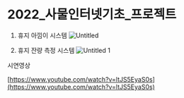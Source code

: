 # 2022_사물인터넷기초_프로젝트

1. 휴지 아낌이 시스템
    ![Untitled](https://user-images.githubusercontent.com/77529901/173664187-3d0fda3f-41fe-4b90-8a04-b3df3cf61af5.png)
    
    
2. 휴지 잔량 측정 시스템
    ![Untitled 1](https://user-images.githubusercontent.com/77529901/173664173-c993b43a-2a4a-4be2-8c42-541cd9d5e37c.png)

시연영상

[https://www.youtube.com/watch?v=ltJS5EyaS0s](https://www.youtube.com/watch?v=ltJS5EyaS0s)




